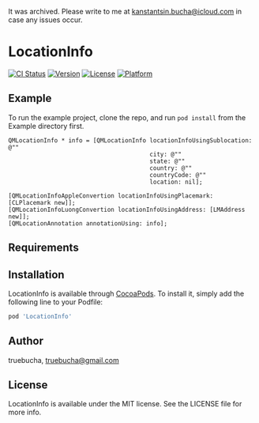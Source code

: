 It was archived. Please write to me at kanstantsin.bucha@icloud.com in case any issues occur.

# LocationInfo

[![CI Status](http://img.shields.io/travis/truebucha/LocationInfo.svg?style=flat)](https://travis-ci.org/truebucha/LocationInfo)
[![Version](https://img.shields.io/cocoapods/v/LocationInfo.svg?style=flat)](http://cocoapods.org/pods/LocationInfo)
[![License](https://img.shields.io/cocoapods/l/LocationInfo.svg?style=flat)](http://cocoapods.org/pods/LocationInfo)
[![Platform](https://img.shields.io/cocoapods/p/LocationInfo.svg?style=flat)](http://cocoapods.org/pods/LocationInfo)

## Example

To run the example project, clone the repo, and run `pod install` from the Example directory first.
```ObjC
QMLocationInfo * info = [QMLocationInfo locationInfoUsingSublocation: @""
                                        city: @""
                                        state: @""
                                        country: @""
                                        countryCode: @""
                                        location: nil];

[QMLocationInfoAppleConvertion locationInfoUsingPlacemark: [CLPlacemark new]];
[QMLocationInfoLuongConvertion locationInfoUsingAddress: [LMAddress new]];
[QMLocationAnnotation annotationUsing: info];
```

## Requirements

## Installation

LocationInfo is available through [CocoaPods](http://cocoapods.org). To install
it, simply add the following line to your Podfile:

```ruby
pod 'LocationInfo'
```

## Author

truebucha, truebucha@gmail.com

## License

LocationInfo is available under the MIT license. See the LICENSE file for more info.
